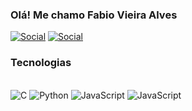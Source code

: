 ### Olá! Me chamo Fabio Vieira Alves

[![Social](https://img.shields.io/badge/LinkedIn-0077B5?style=for-the-badge&logo=linkedin&logoColor=white)](https://www.linkedin.com/in/fabio-vieira-alves-555b93243/)
[![Social](https://img.shields.io/badge/Instagram-E4405F?style=for-the-badge&logo=instagram&logoColor=white)](https://www.instagram.com/vieira_alves/)



### Tecnologias

<div style = "display: inline_block"><br/>
    <img alt= "C" src="https://img.shields.io/badge/C-00599C?style=for-the-badge&logo=c&logoColor=white">
    <img alt= "Python" src="https://img.shields.io/badge/Python-3776AB?style=for-the-badge&logo=python&logoColor=white">
    <img alt= "JavaScript" src="https://img.shields.io/badge/JavaScript-323330?style=for-the-badge&logo=javascript&logoColor=F7DF1E">
    <img alt= "JavaScript" src="https://img.shields.io/badge/Java-ED8B00?style=for-the-badge&logo=java&logoColor=white">
</div>
